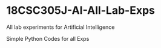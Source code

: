 # 18CSC305J-AI-All-Lab-Exps
All lab experiments for Artificial Intelligence

Simple Python Codes for all Exps
